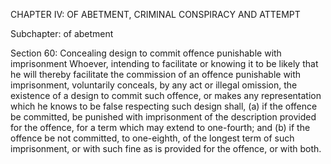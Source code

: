 CHAPTER IV: OF ABETMENT, CRIMINAL CONSPIRACY AND ATTEMPT

Subchapter: of abetment

Section 60: Concealing design to commit offence punishable with imprisonment
Whoever, intending to facilitate or knowing it to be likely that he will thereby facilitate the commission of an offence punishable with imprisonment, voluntarily conceals, by any act or illegal omission, the existence of a design to commit such offence, or makes any representation which he knows to be false respecting such design shall, (a) if the offence be committed, be punished with imprisonment of the description provided for the offence, for a term which may extend to one-fourth; and (b) if the offence be not committed, to one-eighth, of the longest term of such imprisonment, or with such fine as is provided for the offence, or with both.


